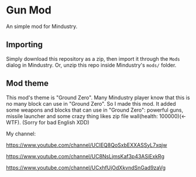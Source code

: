 # Gun Mod
An simple mod for Mindustry.

## Importing

Simply download this repository as a zip, then import it through the `Mods` dialog in Mindustry. Or, unzip this repo inside Mindustry's `mods/` folder.

## Mod theme

This mod's theme is "Ground Zero". Many Mindustry player know that this is no many block can use in "Ground Zero". So I made this mod. It added some weapons and blocks that can use in "Ground Zero": powerful guns, missile launcher and some crazy thing likes zip file wall(health: 100000)(<-WTF). (Sorry for bad English XDD)

My channel:

https://www.youtube.com/channel/UCIEQ8QoSxbEXXASSyL7xqjw

https://www.youtube.com/channel/UC8NsLjmsKaf3p43ASiExkRg

https://www.youtube.com/channel/UCxhfUjOdXkvndSnGad9zaVg
